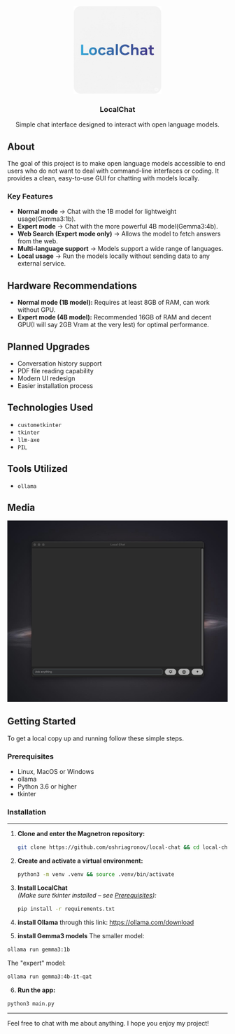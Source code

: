 <br />
<div align="center">
  <a href="https://github.com/oshriagronov/local-chat">
    <img src="assets/app_icon.png" alt="Logo" width="200" height="200">
  </a>

<h3 align="center">LocalChat</h3>
  <p align="center">
    Simple chat interface designed to interact with open language models.
  </p>
</div>

## About

The goal of this project is to make open language models accessible to end users who do not want to deal with command-line interfaces or coding. It provides a clean, easy-to-use GUI for chatting with models locally.

### Key Features

- **Normal mode**
  → Chat with the 1B model for lightweight usage(Gemma3:1b).
- **Expert mode**
  → Chat with the more powerful 4B model(Gemma3:4b).
- **Web Search (Expert mode only)**
  → Allows the model to fetch answers from the web.
- **Multi-language support**
  → Models support a wide range of languages.
- **Local usage**
  → Run the models locally without sending data to any external service.

## Hardware Recommendations

- **Normal mode (1B model):** Requires at least 8GB of RAM, can work without GPU.
- **Expert mode (4B model):** Recommended 16GB of RAM and decent GPU(I will say 2GB Vram at the very lest) for optimal performance.

## Planned Upgrades

- Conversation history support
- PDF file reading capability
- Modern UI redesign
- Easier installation process

## Technologies Used

- `custometkinter`
- `tkinter`
- `llm-axe`
- `PIL`

## Tools Utilized

- `ollama`

## Media

  <img src="/example.jpg" alt="example of the chat interface">

## Getting Started

To get a local copy up and running follow these simple steps.

### Prerequisites

- Linux, MacOS or Windows
- ollama
- Python 3.6 or higher
- tkinter

### Installation

---

1. **Clone and enter the Magnetron repository:**

   ```bash
   git clone https://github.com/oshriagronov/local-chat && cd local-chat
   ```

2. **Create and activate a virtual environment:**

   ```bash
   python3 -m venv .venv && source .venv/bin/activate
   ```

3. **Install LocalChat**  
   _(Make sure tkinter installed – see [Prerequisites](#prerequisites)):_

   ```bash
   pip install -r requirements.txt
   ```

4. **install Ollama**
   through this link: https://ollama.com/download

5. **install Gemma3 models**
   The smaller model:

```bash
ollama run gemma3:1b
```

The "expert" model:

```bash
ollama run gemma3:4b-it-qat
```

6. **Run the app:**

```bash
python3 main.py
```

---

Feel free to chat with me about anything. I hope you enjoy my project!
